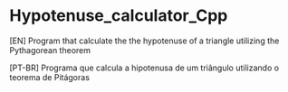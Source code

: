 # Hypotenuse_calculator_Cpp

[EN] Program that calculate the the hypotenuse of a triangle utilizing the Pythagorean theorem 

[PT-BR] Programa que calcula a hipotenusa de um triângulo utilizando o teorema de Pitágoras
